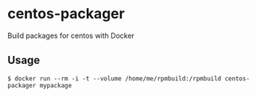 centos-packager
======================

Build packages for centos with Docker

Usage
-----
```
$ docker run --rm -i -t --volume /home/me/rpmbuild:/rpmbuild centos-packager mypackage
```

